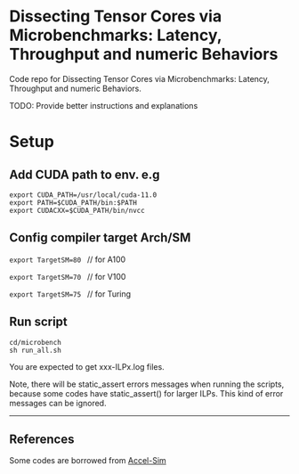 # Dissecting Tensor Cores via Microbenchmarks: Latency, Throughput and numeric Behaviors

Code repo for Dissecting Tensor Cores via Microbenchmarks: Latency, Throughput and numeric Behaviors.


TODO: Provide better instructions and explanations

# Setup 

## Add CUDA path to env. e.g

```
export CUDA_PATH=/usr/local/cuda-11.0
export PATH=$CUDA_PATH/bin:$PATH
export CUDACXX=$CUDA_PATH/bin/nvcc
```

## Config compiler target Arch/SM 

```export TargetSM=80 ``` // for A100

```export TargetSM=70 ``` // for V100

```export TargetSM=75 ``` // for Turing


## Run script

```
cd/microbench
sh run_all.sh
```

You are expected to get xxx-ILPx.log files.

Note, there will be static_assert errors messages when running the scripts, because some codes have static_assert() for larger ILPs. This kind of error messages can be ignored.


-------------------------------------

## References
Some codes are borrowed from [Accel-Sim](https://github.com/accel-sim/accel-sim-framework)



